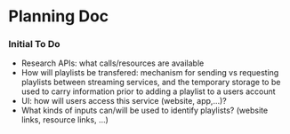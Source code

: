 # Planning Doc

### Initial To Do
- Research APIs: what calls/resources are available
- How will playlists be transfered: mechanism for sending vs requesting playlists between streaming services, and the temporary storage to be used to carry information prior to adding a playlist to a users account
- UI: how will users access this service (website, app,...)? 
- What kinds of inputs can/will be used to identify playlists? (website links, resource links, ...)
